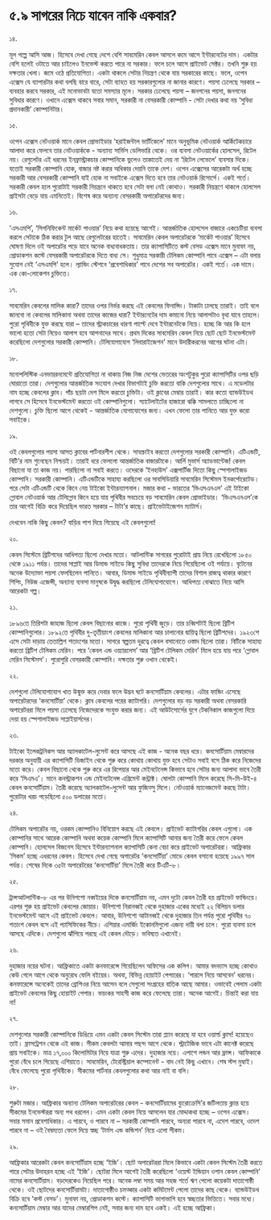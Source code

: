 # ৫.৯ সাগরের নিচে যাবেন নাকি একবার?

১৪.

 মূল গল্পে আসি আজ। হিসেবে দেখা গেছে দেশে বেশি সাবমেরিন কেবল আসলে কমে আসে ইন্টারনেটের দাম। একটার বেশি হলেই ওটাতে আর চাইলেও ইনভেস্ট করতে পারে না সরকার। ফলে চলে আসে প্রাইভেট সেক্টর। তখনি শুরু হয় দক্ষতার খেলা। জমে ওঠে প্রতিযোগিতা। একটা থাকলে সেটার নিয়ন্ত্রণ থেকে যায় সরকারের কাছে। ফলে, ওপেন এক্সেস যে ব্যাপারটার কথা বলছি বারে বারে, সেটা ব্যাহত হয় সরকারগুলোর না জানার কারণে। পয়সা ঢেলেছে সরকার – ব্যবহার করবে সরকার, এই  মনোভাবটা যতো সমস্যার মূলে। সরকার ঢেলেছে পয়সা – জনগনের পয়সা, জনগনের সুবিধার কারণে। ওখানে এক্সেস থাকবে সবার সমান, সরকারী না বেসরকারী কোম্পানি - সেটা দেখার কথা নয় ‘সুবিধা প্রদানকারী’ কোম্পানিটার।

 ১৫.

 ওপেন এক্সেস নেটওয়ার্ক মানে কেবল প্রোভাইডার ‘হরাইজন্টাল ভার্টিকেলে’ মানে অনুভূমিক নেটওয়ার্ক আর্কিটেকচারে আলাদা করে ফেলবে তার নেটওয়ার্ককে - অন্যান্য সার্ভিস ডেলিভারি থেকে। ওর ব্যবসা নেটওয়ার্কের হোলসেল, রিটেল নয়। রেগুলেটর এই ধরনের ইনফ্রাস্ট্রাকচার কোম্পানিকে ভুলেও তাকাতেই দেয় না ‘রিটেল লেভেলে’ ব্যবসার দিকে। যতোই সরকারী কোম্পানি হোক, বাজার নষ্ট করার অধিকার দেয়নি তাকে দেশ। ওপেন এক্সেসের আরেকটা অর্থ হচ্ছে সরকারী আর বেসরকারী কোম্পানি যাই হোক না সবাইকে এক্সেস দিতে হবে তার নেটওয়ার্ক রিসোর্সে। একই শর্তে। সরকারী কেবল হলে পুরোটাই সরকারী নিয়ন্ত্রনে থাকতে হবে সেটা বলা নেই কোথাও। সরকারী নিয়ন্ত্রণে থাকলে হোলসেল প্রাইসটা বেড়ে যায় এমনিতেই। বিশেষ করে অন্যান্য বেসরকারী অপারেটরদের জন্য।

 ১৬. 

‘এসএমপি’, ‘সিগনিফিকেন্ট মার্কেট পাওয়ার’ নিয়ে কথা হয়েছে আগেই। আন্তর্জাতিক হোলসেল বাজারে একচেটিয়া ব্যবসা করলে সেটাকে ঠিক করার টুল আছে রেগুলেটরের হাতেই। সাবমেরিন কেবল অপারেটরকে ‘মার্কেট পাওয়ার’ হিসেবে ঘোষণা দিলে ওই অপারেটর পড়ে যাবে অনেক বাধ্যবাধকতায়। তার ক্যাপাসিটিতে কস্ট বেসড এক্সেস মানে মুনাফা নয়, প্রোডাকশন কস্টে বেসরকারী অপারেটরকে দিতে বাধ্য সে। শুধুমাত্র সরকারী টেলিকম কোম্পানি পাবে এক্সেস – এটা বলার সুযোগ নেই ‘এসএমপি’ হলে। ল্যান্ডিং স্টেশনে ‘প্রবেশাধিকার’ পাবে দেশের সব অপারেটর। একই শর্তে। এক দামে। এক কো-লোকেশন চুক্তিতে।

 ১৭.

 সাবমেরিন কেবলের মালিক কারা? তাদের ওপর নির্ভর করছে এই কেবলের ফিনান্সিং। টাকাটা ঢালছে তারাই। তাই বলে জানবো না কেবলের মালিকানা অথবা তাদের কাজের ধারা? ইন্টারনেটের দাম কমানো নিয়ে আলাপটাও বৃথা যাবে তাহলে। পুরো পৃথিবীকে যুক্ত করছে যারা – তাদের স্ট্রাকচারের ধারণা পাল্টে দেবে ইন্টারনেটকে নিয়ে। হচ্ছে কি আর কি হলে ভালো হতো সেটা নিয়েও আলাপ হবে আপনাদের সাথে। প্রথম দিকের সাবমেরিন কেবল নিয়ে ছোট ছোট ইনভেস্টমেন্ট করেছিলো দেশগুলোর সরকারী কোম্পানি। টেলিযোগাযোগ ‘লিবারাইজেশন’ মানে উদারীকরনের আগের ঘটনা এটা।

 ১৮.

 মনোপলিস্টিক এনভায়রনমেন্টে প্রতিযোগিতা না থাকায় নিজ নিজ দেশের ভেতরের অংশটুকুর পুরো ক্যাপাসিটির ওপর ছড়ি ঘোরাতো তারা। দেশগুলোর আন্তর্জাতিক সংযোগ দেখার বিভাগটাই চুক্তি করতো বাকি দেশগুলোর সাথে। এ মডেলটার নাম হচ্ছে কেবলের ক্লাব। পাঁচ ছয়টা দেশ মিলে করতো চুক্তিটা। ওই ক্লাবের মেম্বার তারাই। কার কতো ব্যান্ডউইডথ লাগবে সে হিসেবে ইনভেস্টমেন্ট করতো ওই কোম্পানিগুলো। স্যাটেলাইটের হাজারো ঝক্কি সামলাতে চাচ্ছিলো না দেশগুলো। চুক্তি ছিলো আগে থেকেই - আন্তর্জাতিক যোগাযোগের জন্য। এখন ফেলো তার পানিতে আর যুক্ত করো সবাইকে।

 ১৯.

 ওই কেবলগুলোর পয়সা আসত ক্লাবের পার্টনারশীপ থেকে। সাবস্ক্রাইব করতো দেশগুলোর সরকারী কোম্পানি। এটিএন্ডটি, বিটি’র নাম শুনেছেন নিশ্চয়ই। তারাই ধরে ফেললো আন্তর্জাতিক বাজারটাকে। আর্লি মুভার্স অ্যাডভান্টেজ! কেবল বিছানো যা তা কাজ নয়। পারছিলো না সবাই করতে। ওদেরকে ‘ইনহাউস’ এক্সপার্টিজ দিতো কিছু স্পেশালাইজড কোম্পানি। সরকারী কোম্পানি। এটিএন্ডটিকে সাহায্য করছিলো ওর সাবসিডিয়ারি সাবমেরিন সিস্টেমস ইনকর্পোরেটেড। পরে সেটা এটিএন্ডটি থেকে কিনে নেয় টাইকো ইন্টারন্যাশনাল। মজার কথা - ভারতের ‘ভিএসএনএল’ এই টাইকো গ্লোবাল নেটওয়ার্ক আর টেলিগ্লোব কিনে হয়ে যায় পৃথিবীর সবচেয়ে বড় সাবমেরিন কেবল প্রোভাইডার। ‘ভিএসএনএল’কে তার আগেই বিক্রি করে দিয়েছিল ভারত সরকার – টাটা’র কাছে। প্রাইভেটাইজেশন ম্যাটার্স।

 দেখবেন নাকি  কিছু কেবল? বাড়ির পাশ দিয়ে গিয়েছে এই কেবলগুলো! 

 ২০.

 কেবল সিস্টেমে ব্রিটিশদের আধিপত্য ছিলো দেখার মতো। আটলান্টিক সাগরের পুরোটাই প্রায় নিয়ে রেখেছিলো ১৮৫০ থেকে ১৯১১ পর্যন্ত। তাদের সাপ্লাই আর ডিমান্ড সাইডে কিছু সুবিধা তাদেরকে নিয়ে গিয়েছিলো ওই পর্যায়ে। বৃটেনের অনেক উদ্যোক্তা পয়সা ফেলছিলেন পানিতে। আবার, ডিমান্ড সাইডে পৃথিবীব্যাপী তাদের বিশাল রাজত্ব থাকার কারণে শিপিং, নিউজ এজেন্সী, অন্যান্য ব্যবসা মানুষকে উদ্বুদ্ধ করছিলো টেলিযোগাযোগে। আধিপত্য বোঝাতে নিয়ে আসি আরেকটা গল্প।

 ২১.

 ১৮৯৬তে তিরিশটা জাহাজ ছিলো কেবল বিছানোর কাজে। পুরো পৃথিবী জুড়ে। তার চব্বিশটাই ছিলো ব্রিটিশ কোম্পানিগুলোর। ১৮৯২তে পৃথিবীর দু-তৃতীয়াংশ কেবলের মালিকানা আর চালানোর দ্বায়িত্ব ছিলো ব্রিটিশদের। ১৯২৩শে এসে সেটা দাড়ায় তেতাল্লিশ শতাংশের মতো। সাগরে স্বল্পতম দূরত্বে কেবল বসানোতে ওস্তাদ ছিলো তারা। বিটিকে সাহায্য করতো ব্রিটিশ টেলিকম মেরিন। পরে ‘কেবল এন্ড ওয়্যারলেস’ আর ‘ব্রিটিশ টেলিকম মেরিন’ মিলে হয়ে যায় পরে ‘গ্লোবাল মেরিন সিস্টেমস’। পুরোপুরি বেসরকারী কোম্পানি। দক্ষতার শুরু ওখান থেকেই।

 ২২.

 দেশগুলো টেলিযোগাযোগ খাত উন্মুক্ত করে দেবার ফলে উদ্ভব ঘটে কনসোর্টিয়াম কেবলের। এটার ফান্ডিং এসেছে অপারেটরদের ‘কনসোর্টিয়া’ থেকে। ক্লাব কেবলের পরের ক্যাটাগরি। দেশগুলোর বড় বড় সরকারী অথবা বেসরকারি অপারেটররা মিলে পয়সা ঢেলেছে নিজেদেরকে সংযুক্ত করার জন্য। এই আউটসোর্সের যুগে টেকনিকাল কাজগুলো দিয়ে দেয়া হয় স্পেশালাইজড সাপ্লাইয়ার্সদের।

 ২৩.

 টাইকো ইলেকট্রনিকস আর অ্যালকাটেল-লুসেন্ট করে আসছে এই কাজ - অনেক বছর ধরে। কনসোর্টিয়াম মেম্বারদের দরকার অনুযায়ী এর ক্যাপাসিটি ডিজাইন থেকে শুরু করে কোথায় কোথায় যুক্ত হবে সেটাও সবাই বসে ঠিক করে নিজেদের মতো করে। কেবল বিছানো থেকে শুরু করে এর রিপেয়ার আর মেইনটেনেন্স কিভাবে হবে সেটার জন্য আলাদা ভাবে তৈরী করে ‘সিএমএ’। মানে কনস্ট্রাকশন এন্ড মেইনটেনেন্স এগ্রিমেন্ট কন্ট্রাক্ট। ষোলটা কোম্পানি মিলে করেছে সি-মি-উই-৪ কেবল কনসোর্টিয়াম। তৈরী করেছে অ্যালকাটেল-লুসেন্ট আর ফুজিত্সু মিলে। নেটওয়ার্ক ম্যানেজমেন্ট করছে টাটা। পুরোটার খরচ পড়েছিলো ৫০০ ডলারের মতো।

 ২৪.

 টেলিকম অপারেটর নয়, ওরকম কোম্পানিও বিনিয়োগ করছে এই কেবলে। প্রাইভেট ক্যাটাগরির কেবল এগুলো। এক কোম্পানির সাথে আরেক কোম্পানি অথবা কয়েক কোম্পানি মিলে ক্যাপাসিটি আনার জন্য তৈরী করে ফেলে কেবল কোম্পানি। হোলসেল বিজনেস হিসেবে ইন্টারন্যাশনাল ক্যাপাসিটি কেনা বেচা করে প্রাইভেট অপারেটররা। আফ্রিকার ‘সিকম’ হচ্ছে এধরনের কেবল। হিসেবে দেখা গেছে অপারেটর ‘কনসোর্টিয়া’ মোডে কেবল বসানো হয়েছে ১৯৯৭ সাল পর্যন্ত। শেষের দিকে ৩৫টা অপারেটরের ‘কনসোর্টিয়া’ মিলে তৈরী করে টিএটি-৮।

 ২৫.

 ট্রান্সআটলান্টিক-৮ এর পর উনিশশো নব্বইয়ের দিকে কনসোর্টিয়াম নয়, এমন দুটো কেবল তৈরী হয় প্রাইভেট ফান্ডিংয়ে। এরপর শুরু হয় প্রাইভেট কেবলের জোয়ার। উনিশশো নিরানব্বই থেকে দুহাজার একের মধ্যেই ২২ বিলিয়ন ডলার ইনভেস্টমেন্ট আসে এই প্রাইভেট কেবলে। আবার, উনিশশো আটানব্বই থেকে দুহাজার তিন পর্যন্ত পুরো পৃথিবীর ৭০ শতাংশ কেবল বসে এই প্যাসিফিকের নীচে। এশিয়ার এমার্জিং ইকোনমিগুলো এজন্য দায়ী বলা চলে। পুরো ব্যবসা চলে আসছে এদিকে। দেশগুলো ঝাঁপিয়ে পরছে এই কেবল দৌড়ে। ভবিষ্যত এখানেই।

 ২৬.

 দুহাজার নয়ের ঘটনা। আফ্রিকাতে একটা কনফারেন্সে গিয়েছিলেন অফিসের এক কলিগ। আমার বদভ্যাস হচ্ছে কোথাও কেউ গেলে আগে থেকে অনুরোধ ফেলি বইয়ের। অথবা, বিভিন্ন হোয়াইট পেপারের। ‘পারলে নিয়ে আসবেন’ ধরনের। কনফারেন্সে অনেকেই তাদের ব্রোশিওর নিয়ে আসেন বলে সেগুলো সংগ্রহের বাতিক আছে আমার। ওভাবেই পেলাম একটা প্রাইভেট কেবলের কিছু হোয়াইট পেপার। ভয়ংকর সাহসী কাজ করে ফেলেছে তারা। অনেক আগেই। চিন্তাই করা যায় না!

 ২৭.

 দেশগুলোর সরকারী কোম্পানিকে ডিঙিয়ে এমন একটা কেবল সিস্টেম তারা প্ল্যান করেছে যা হবে ওয়ার্ল্ড ক্লাস! হয়েছেও তাই। ফ্রাসট্রেশন থেকে এই কাজ। সীকম কেবলটা আমার পছন্দ আগে থেকে। স্ট্রাটেজিক ভাবে এটা কানেক্ট করেছে প্রায় সবাইকে। মাত্র ১৭,০০০ কিলোমিটার নিয়ে যাত্রা শুরু এদের। দুহাজার নয়ে। এপাশে লন্ডন আর ফ্রান্স। আফিকাকে পুরো বেঁধে চলে গিয়েছে এশিয়াতে। সাবমেরিন, টেরেস্ট্রিয়াল কম্পোনেন্ট - বাদ নেই কিছু এখানে। শেষ স্টপ মুম্বাই। বেঁধে ফেলেছে পুরো পৃথিবীকে। সীকমের পার্টনার কেবলগুলোর কথা আর নাই বা বলি।

 ২৮.

 শুরুটা মজার। আফ্রিকার অন্যান্য টেলিকম অপারেটরের কেবল - কনসোর্টিয়ামের ব্যুরোক্রেসি’র জটিলতায় ক্লান্ত হয়ে সীকমের ইনভেস্টররা অন্য পথ ধরলেন। এমন একটা কেবল নিয়ে আসলেন যার মোদ্দাকথা হচ্ছে – ওপেন এক্সেস। সবার সমান প্রবেশাধিকার। এ পারবে, ও পারবে না – সরকারী কোম্পানি পারবে, অন্যরা পারবে না, এদেশ পারবে, ওদেশ পারবে না – ওই বৈষম্যতা ফেলে দিয়ে স্বচ্ছ ‘টার্মস এন্ড কন্ডিশন’ নিয়ে এলো সীকম।

 ২৯.

 আফ্রিকার আরেকটা কেবল কনসোর্টিয়াম হচ্ছে ‘ইজি’। ছোট অপারেটররা মিলে কিভাবে একটা কেবল সিস্টেম তৈরী করতে পারে সেটার উদাহরন হচ্ছে এই ‘ইজি’। ছোটরা মিলে আগেই তৈরী করেছিলো ‘ওয়েস্ট ইন্ডিয়ান ওশান কেবল কোম্পানি’ নামের কনসোর্টিয়াম। বড়দেরকেও নিয়েছিল পরে। অনেক লম্বা সময় আর সহজ শর্তে ঋণ পেলো কয়েকটা দাতাগোষ্ঠী থেকে। ওই ছোটদের কনসোর্টিয়ামটা। দাতাগোষ্ঠীও চমত্কার একটা কমিটমেন্ট পেলো তাদের কাছ থেকে। ব্যান্ডউইডথ বিক্রি হবে ‘কস্ট বেসড’। মুনাফা নয়, প্রোডাকশন কস্টে। ক্যাপাসিটি ভাগাভাগি হবে স্বচ্ছতার ভিত্তিতে। সবার মধ্যে। কনসোর্টিয়াম মেম্বার আর যাদের মেম্বারশিপ নেই, সবার জন্য দাম হবে একই। এই হচ্ছে আফ্রিকা।





